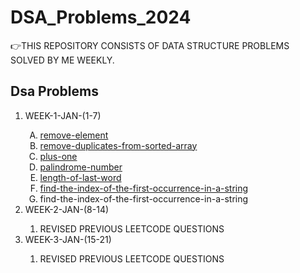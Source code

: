 # DSA_Problems_2024
👉THIS REPOSITORY CONSISTS OF DATA STRUCTURE PROBLEMS SOLVED BY ME WEEKLY. 
<br>
<h2>Dsa Problems</h2>
<ol>
  <li>WEEK-1-JAN-(1-7)</li>
  <ol type="A">
    <li> <a href="https://leetcode.com/problems/remove-element/description/">remove-element</a></li>
    <li> <a href="https://leetcode.com/problems/remove-duplicates-from-sorted-array/">remove-duplicates-from-sorted-array </a></li>
    <li> <a href="https://leetcode.com/problems/plus-one/description/">plus-one</a></li>
    <li> <a href="https://leetcode.com/problems/palindrome-number/description/">palindrome-number</a></li>
    <li> <a href="https://leetcode.com/problems/length-of-last-word/description/">length-of-last-word</a></li>
    <li> <a href="https://leetcode.com/problems/find-the-index-of-the-first-occurrence-in-a-string/description/">find-the-index-of-the-first-occurrence-in-a-string</a></li>
     <li> <a https://leetcode.com/problems/add-binary/description/"> find-the-index-of-the-first-occurrence-in-a-string</a></li>
  </ol>
  <li>WEEK-2-JAN-(8-14)</li>
  <ol>
    <li>REVISED PREVIOUS LEETCODE QUESTIONS</li>
  </ol>
  <li>WEEK-3-JAN-(15-21)</li>
  <ol>
    <li>REVISED PREVIOUS LEETCODE QUESTIONS</li>
  </ol>
</ol>




 
 

